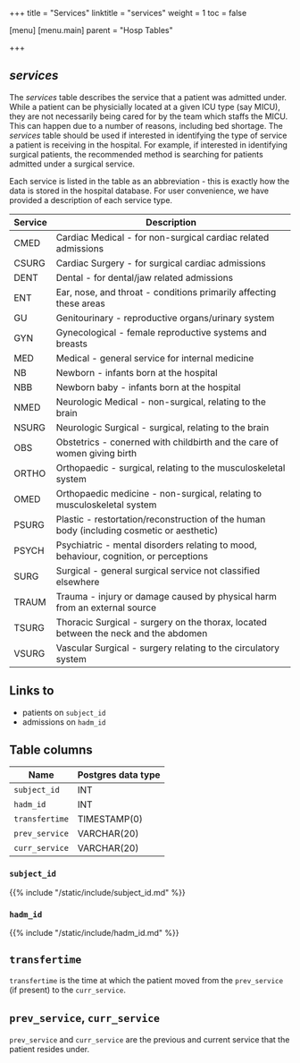+++
title = "Services"
linktitle = "services"
weight = 1
toc = false

[menu]
  [menu.main]
    parent = "Hosp Tables"

+++

## *services*

The *services* table describes the service that a patient was admitted under. While a patient can be physicially located at a given ICU type (say MICU), they are not necessarily being cared for by the team which staffs the MICU. This can happen due to a number of reasons, including bed shortage. The *services* table should be used if interested in identifying the type of service a patient is receiving in the hospital. For example, if interested in identifying surgical patients, the recommended method is searching for patients admitted under a surgical service.

Each service is listed in the table as an abbreviation - this is exactly how the data is stored in the hospital database. For user convenience, we have provided a description of each service type.

Service | Description
--- | ---
CMED | Cardiac Medical - for non-surgical cardiac related admissions
CSURG | Cardiac Surgery - for surgical cardiac admissions
DENT | Dental - for dental/jaw related admissions
ENT | Ear, nose, and throat - conditions primarily affecting these areas
GU | Genitourinary - reproductive organs/urinary system
GYN | Gynecological - female reproductive systems and breasts
MED | Medical - general service for internal medicine
NB | Newborn - infants born at the hospital
NBB | Newborn baby - infants born at the hospital
NMED | Neurologic Medical - non-surgical, relating to the brain
NSURG | Neurologic Surgical - surgical, relating to the brain
OBS | Obstetrics - conerned with childbirth and the care of women giving birth
ORTHO | Orthopaedic - surgical, relating to the musculoskeletal system
OMED | Orthopaedic medicine - non-surgical, relating to musculoskeletal system
PSURG | Plastic - restortation/reconstruction of the human body (including cosmetic or aesthetic)
PSYCH | Psychiatric - mental disorders relating to mood, behaviour, cognition, or perceptions
SURG | Surgical - general surgical service not classified elsewhere
TRAUM | Trauma - injury or damage caused by physical harm from an external source
TSURG | Thoracic Surgical - surgery on the thorax, located between the neck and the abdomen
VSURG | Vascular Surgical - surgery relating to the circulatory system

## Links to

* patients on `subject_id`
* admissions on `hadm_id`

<!-- # Important considerations -->

## Table columns

Name | Postgres data type
---- | ----
`subject_id` | INT
`hadm_id` | INT
`transfertime` | TIMESTAMP(0)
`prev_service` | VARCHAR(20)
`curr_service` | VARCHAR(20)

### `subject_id`

{{% include "/static/include/subject_id.md" %}}

### `hadm_id`

{{% include "/static/include/hadm_id.md" %}}

## `transfertime`

`transfertime` is the time at which the patient moved from the `prev_service` (if present) to the `curr_service`.

## `prev_service`, `curr_service`

`prev_service` and `curr_service` are the previous and current service that the patient resides under.
